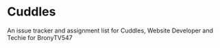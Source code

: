# Cuddles
An issue tracker and assignment list for Cuddles, Website Developer and Techie for BronyTV547

